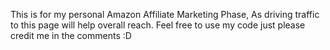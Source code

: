 This is for my personal Amazon Affiliate Marketing Phase, As driving traffic to this page will help overall reach. Feel free to use my code just please credit me in the comments :D
